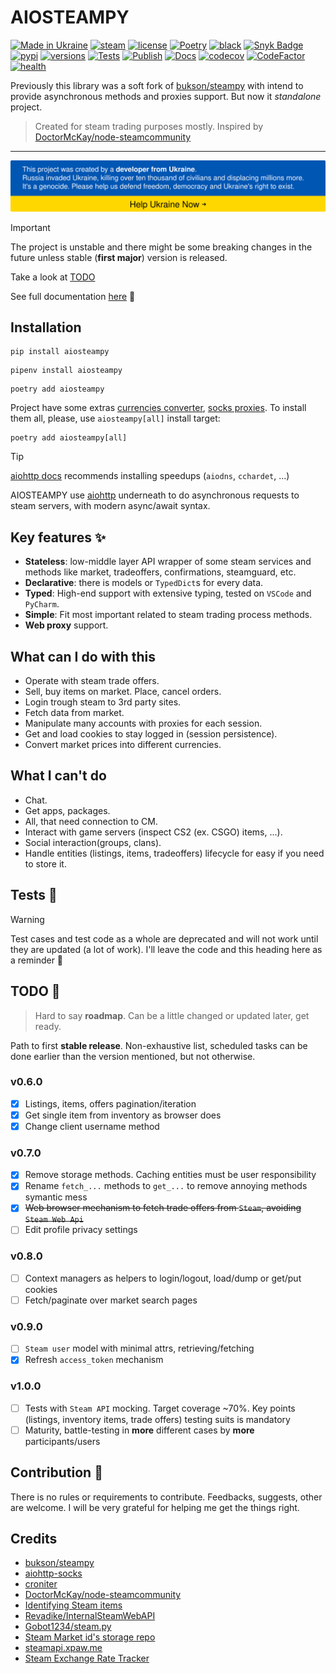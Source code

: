 <!--header-start-->

# AIOSTEAMPY

[![Made in Ukraine](https://img.shields.io/badge/made_in-ukraine-ffd700.svg?labelColor=0057b7)](https://stand-with-ukraine.pp.ua)
[![steam](https://shields.io/badge/steam-1b2838?logo=steam)](https://store.steampowered.com/)
[![license](https://img.shields.io/github/license/somespecialone/aiosteampy)](https://github.com/somespecialone/aiosteampy/blob/master/LICENSE)
[![Poetry](https://img.shields.io/endpoint?url=https://python-poetry.org/badge/v0.json)](https://python-poetry.org/)
[![black](https://img.shields.io/badge/code%20style-black-000000.svg)](https://github.com/psf/black)
[![Snyk Badge](https://img.shields.io/badge/Snyk-4C4A73?logo=snyk&logoColor=fff&style=flat)](https://security.snyk.io/package/pip/aiosteampy)
[![pypi](https://img.shields.io/pypi/v/aiosteampy)](https://pypi.org/project/aiosteampy)
[![versions](https://img.shields.io/pypi/pyversions/aiosteampy)](https://pypi.org/project/aiosteampy)
[![Tests](https://github.com/somespecialone/aiosteampy/actions/workflows/tests.yml/badge.svg)](https://github.com/somespecialone/aiosteampy/actions/workflows/tests.yml)
[![Publish](https://github.com/somespecialone/aiosteampy/actions/workflows/publish.yml/badge.svg)](https://github.com/somespecialone/aiosteampy/actions/workflows/publish.yml)
[![Docs](https://github.com/somespecialone/aiosteampy/actions/workflows/docs.yml/badge.svg)](https://github.com/somespecialone/aiosteampy/actions/workflows/docs.yml)
[![codecov](https://codecov.io/gh/somespecialone/aiosteampy/branch/master/graph/badge.svg?token=SP7EQKPIQ3)](https://codecov.io/gh/somespecialone/aiosteampy)
[![CodeFactor](https://www.codefactor.io/repository/github/somespecialone/aiosteampy/badge)](https://www.codefactor.io/repository/github/somespecialone/aiosteampy)
[![health](https://snyk.io//advisor/python/aiosteampy/badge.svg)](https://snyk.io//advisor/python/aiosteampy)

Previously this library was a soft fork of [bukson/steampy](https://github.com/bukson/steampy) with intend to
provide asynchronous methods and proxies support.
But now it _standalone_ project. 

> Created for steam trading purposes mostly.
Inspired by [DoctorMcKay/node-steamcommunity](https://github.com/DoctorMcKay/node-steamcommunity)

---

[![Stand With Ukraine](https://raw.githubusercontent.com/vshymanskyy/StandWithUkraine/main/banner-direct-single.svg)](https://stand-with-ukraine.pp.ua)

<!--header-end-->

> [!IMPORTANT]
> The project is unstable and there might be some breaking changes in the future unless stable (**first major**) version 
> is released.
> 
> Take a look at [TODO](#todo-)
> 
> See full documentation [here](https://aiosteampy.somespecial.one/) 📖

<!--install-start-->

## Installation

```shell
pip install aiosteampy
```

```shell
pipenv install aiosteampy
```

```shell
poetry add aiosteampy
```

Project have some extras [currencies converter](https://aiosteampy.somespecial.one/ext/converter/),
[socks proxies](https://aiosteampy.somespecial.one/proxies).
To install them all, please, use `aiosteampy[all]` install target:

```shell
poetry add aiosteampy[all]
```

<!--install-end-->

> [!TIP]
> [aiohttp docs](https://docs.aiohttp.org/en/stable/#installing-all-speedups-in-one-command) recommends installing
> speedups (`aiodns`, `cchardet`, ...)

<!--intro-start-->

AIOSTEAMPY use [aiohttp](https://github.com/aio-libs/aiohttp) underneath to do asynchronous requests to steam servers,
with modern async/await syntax.

## Key features ✨

- **Stateless**: low-middle layer API wrapper of some steam services and methods like market,
  tradeoffers, confirmations, steamguard, etc.
- **Declarative**: there is models or `TypedDict`s for every data.
- **Typed**: High-end support with extensive typing, tested on `VSCode` and `PyCharm`.
- **Simple**: Fit most important related to steam trading process methods.
- **Web proxy** support.

## What can I do with this

- Operate with steam trade offers.
- Sell, buy items on market. Place, cancel orders.
- Login trough steam to 3rd party sites.
- Fetch data from market.
- Manipulate many accounts with proxies for each session.
- Get and load cookies to stay logged in (session persistence).
- Convert market prices into different currencies.

## What I can't do

- Chat.
- Get apps, packages.
- All, that need connection to CM.
- Interact with game servers (inspect CS2 (ex. CSGO) items, ...).
- Social interaction(groups, clans).
- Handle entities (listings, items, tradeoffers) lifecycle for easy if you need to store it.

<!--intro-end-->

## Tests 🧪

> [!WARNING]
> Test cases and test code as a whole are deprecated and will not work until they are updated (a lot of work).
> I'll leave the code and this heading here as a reminder 🫣

[//]: # (Read [test documentation]&#40;https://aiosteampy.somespecial.one/tests/&#41; 📖)

<!--footer-start-->

## TODO 📃

> Hard to say **roadmap**. Can be a little changed or updated later, get ready.

Path to first **stable release**. Non-exhaustive list, scheduled tasks can be done earlier than the version mentioned,
but not otherwise.

### v0.6.0

- [x] Listings, items, offers pagination/iteration
- [x] Get single item from inventory as browser does
- [x] Change client username method

### v0.7.0

- [x] Remove storage methods. Caching entities must be user responsibility
- [x] Rename `fetch_...` methods to `get_...` to remove annoying methods symantic mess
- [x] ~~Web browser mechanism to fetch trade offers from `Steam`, avoiding `Steam Web Api`~~
- [ ] Edit profile privacy settings

### v0.8.0

- [ ] Context managers as helpers to login/logout, load/dump or get/put cookies
- [ ] Fetch/paginate over market search pages

### v0.9.0

- [ ] `Steam user` model with minimal attrs, retrieving/fetching
- [x] Refresh `access_token` mechanism

### v1.0.0

- [ ] Tests with `Steam API` mocking. Target coverage ~70%. Key points (listings, inventory items, trade offers) testing
suits is mandatory
- [ ] Maturity, battle-testing in **more** different cases by **more** participants/users 

## Contribution 💛

There is no rules or requirements to contribute. Feedbacks, suggests, other are welcome.
I will be very grateful for helping me get the things right.

## Credits

- [bukson/steampy](https://github.com/bukson/steampy)
- [aiohttp-socks](https://github.com/romis2012/aiohttp-socks)
- [croniter](https://github.com/kiorky/croniter)
- [DoctorMcKay/node-steamcommunity](https://github.com/DoctorMcKay/node-steamcommunity)
- [Identifying Steam items](https://dev.doctormckay.com/topic/332-identifying-steam-items/)
- [Revadike/InternalSteamWebAPI](https://github.com/Revadike/InternalSteamWebAPI)
- [Gobot1234/steam.py](https://github.com/Gobot1234/steam.py)
- [Steam Market id's storage repo](https://github.com/somespecialone/steam-item-name-ids)
- [steamapi.xpaw.me](https://steamapi.xpaw.me/)
- [Steam Exchange Rate Tracker](https://github.com/somespecialone/sert)

<!--footer-end-->
